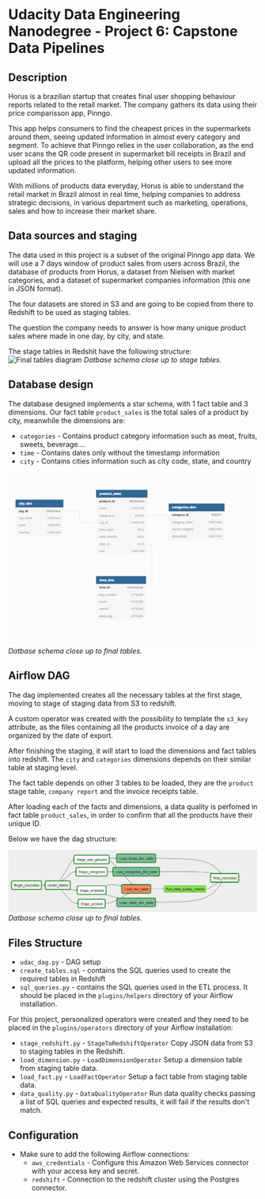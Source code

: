 # Udacity Data Engineering Nanodegree - Project 6: Capstone Data Pipelines

## Description

Horus is a brazilian startup that creates final user shopping behaviour reports related to the retail market. The company gathers its data using their price comparisson app, Pinngo.

This app helps consumers to find the cheapest prices in the supermarkets around them, seeing updated information in almost every category and segment. To achieve that Pinngo relies in the user collaboration,
as the end user scans the QR code present in supermarket bill receipts in Brazil and upload all the prices to the platform, helping other users to see more updated information.

With millions of products data everyday, Horus is able to understand the retail market in Brazil almost in real time, helping companies to address strategic decisions, in various department such as marketing, operations, sales and how to increase their market share.

## Data sources and staging

The data used in this project is a subset of the original Pinngo app data.  We will use a 7 days window of product sales from users across Brazil, the database of products from Horus,
a dataset from Nielsen with market categories, and a dataset of supermarket companies information (this one in JSON format).

The four datasets are stored in S3 and are going to be copied from there to Redshift to be used as staging tables.

The question the company needs to answer is how many unique product sales where made in one day, by city, and state. 

The stage tables in Redshit have the following structure:
![Final tables diagram](staging_tables.png.png)
_*Datbase schema close up to stage tables.*_

## Database design

The database designed implements a star schema, with 1 fact table and 3 dimensions. Our fact table `product_sales` is the total sales of a product by city, meanwhile the dimensions are:
* `categories` - Contains product category information such as meat, fruits, sweets, beverage....
* `time` - Contains dates only without the timestamp information
* `city` - Contains cities information such as city code, state, and country
 
![Final tables diagram](star_schema.png)
_*Datbase schema close up to final tables.*_

## Airflow DAG

The dag implemented creates all the necessary tables at the first stage, moving to stage of staging data from S3 to redshift. 

A custom operator was created with the possibility to template the `s3_key` attribute, as the files containing all the products invoice of a day are organized by the date of export.

After finishing the staging, it will start to load the dimensions and fact tables into redshift. The `city` and `categories` dimensions depends on their similar table at staging level.

The fact table depends on other 3 tables to be loaded, they are the `product` stage table, `company report` and the invoice receipts table.

After loading each of the facts and dimensions, a data quality is perfomed in fact table `product_sales`, in order to confirm that all the products have their unique ID.

Below we have the dag structure:

![DAG](dag_structure.png)
_*Datbase schema close up to final tables.*_



## Files Structure

* `udac_dag.py` - DAG setup
* `create_tables.sql` - contains the SQL queries used to create the required tables in Redshift
* `sql_queries.py` - contains the SQL queries used in the ETL process. It should be placed in the `plugins/helpers` directory of your Airflow installation.

For this project, personalized operators were created and they need to be placed in the `plugins/operators` directory of your Airflow installation:
* `stage_redshift.py` - `StageToRedshiftOperator` Copy JSON data from S3 to staging tables in the Redshift.
* `load_dimension.py` - `LoadDimensionOperator` Setup a dimension table from staging table data.
* `load_fact.py` -  `LoadFactOperator` Setup a fact table from staging table data.
* `data_quality.py` - `DataQualityOperator` Run data quality checks passing a list of SQL queries and expected results, it will fail if the results don't match.

## Configuration

* Make sure to add the following Airflow connections:
    * `aws_credentials` - Configure this Amazon Web Services connector with your access key and secret.
    * `redshift` - Connection to the redshift cluster using the Postgres connector.